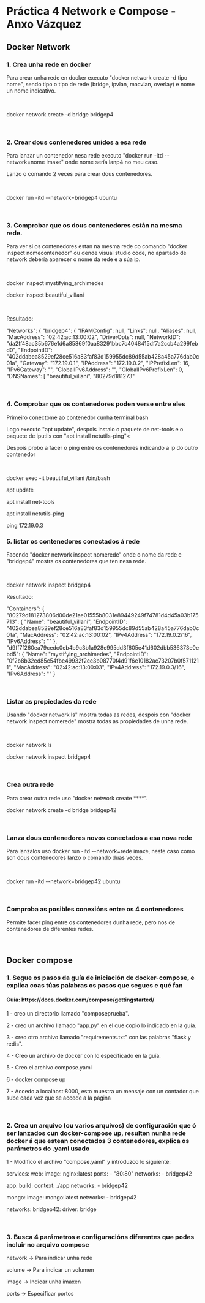 <h1>Práctica 4 Network e Compose - Anxo Vázquez</h1>
<h2>Docker Network</h2>
<h3>1. Crea unha rede en docker</h3>
<p>Para crear unha rede en docker executo "docker network create -d tipo nome", sendo tipo o tipo de rede (bridge, ipvlan, macvlan, overlay) e nome un nome indicativo.</p>
<br>
<p>docker network create -d bridge bridgep4</p>
<br>
<h3>2. Crear dous contenedores unidos a esa rede</h3>
<p>Para lanzar un contenedor nesa rede executo "docker run -itd --network=nome imaxe" onde nome sería lanp4 no meu caso.</p>
<p>Lanzo o comando 2 veces para crear dous contenedores.</p>
<br>
<p>docker run -itd --network=bridgep4 ubuntu</p>
<br>
<h3>3. Comprobar que os dous contenedores están na mesma rede.</h3>
<p>Para ver si os contenedores estan na mesma rede co comando "docker inspect nomecontenedor" ou dende visual studio code, no apartado de network debería aparecer o nome da rede e a súa ip.</p>
<br>
<p>docker inspect mystifying_archimedes</p>
<p>docker inspect beautiful_villani</p>
<br>
<p>Resultado:</p>
<p>"Networks": {
                "bridgep4": {
                    "IPAMConfig": null,
                    "Links": null,
                    "Aliases": null,
                    "MacAddress": "02:42:ac:13:00:02",
                    "DriverOpts": null,
                    "NetworkID": "da2ff48ac35b676e1d6a85869f0aa83291bbc7c4048415df7a2ccb4a299febd0",
                    "EndpointID": "402ddabea8529ef28ce516a83faf83d159955dc89d55ab428a45a776dab0c01a",
                    "Gateway": "172.19.0.1",
                    "IPAddress": "172.19.0.2",
                    "IPPrefixLen": 16,
                    "IPv6Gateway": "",
                    "GlobalIPv6Address": "",
                    "GlobalIPv6PrefixLen": 0,
                    "DNSNames": [
                        "beautiful_villani",
                        "80279d181273"
</p>
<br>
<h3>4. Comprobar que os contenedores poden verse entre eles</h3>
<p>Primeiro conectome ao contenedor cunha terminal bash</p>
<p>Logo executo "apt update", despois instalo o paquete de net-tools e o paquete de iputils con "apt install netutils-ping"<</p>
<p>Despois probo a facer o ping entre os contenedores indicando a ip do outro contenedor</p>
<br>
<p>docker exec -it beautiful_villani /bin/bash</p>
<p>apt update</p>
<p>apt install net-tools</p>
<p>apt install netutils-ping</p>
<p>ping 172.19.0.3</p>


<h3>5. listar os contenedores conectados á rede</h3>
<p>Facendo "docker network inspect nomerede" onde o nome da rede e "bridgep4" mostra os contenedores que  ten nesa rede.</p>
<br>
<p>docker network inspect bridgep4 </p>
<p>Resultado:</p>
<p>"Containers": {
            "80279d181273806d00de21ae01555b8031e89449249f74781d4d45a03b175713": {
                "Name": "beautiful_villani",
                "EndpointID": "402ddabea8529ef28ce516a83faf83d159955dc89d55ab428a45a776dab0c01a",
                "MacAddress": "02:42:ac:13:00:02",
                "IPv4Address": "172.19.0.2/16",
                "IPv6Address": ""
            },
            "d9ff7f260ea79cedc0eb4b9c3b1a928e995dd3f605e41d602dbb536373e0ebd5": {
                "Name": "mystifying_archimedes",
                "EndpointID": "0f2b8b32ed85c54fbe49932f2cc3b08770f4d91f6e10182ac73207b0f5711211",
                "MacAddress": "02:42:ac:13:00:03",
                "IPv4Address": "172.19.0.3/16",
                "IPv6Address": ""
            }
</p>
<br>
<h3>Listar as propiedades da rede</h3>
<p>Usando "docker network ls" mostra todas as redes, despois con "docker network inspect nomerede" mostra todas as propiedades de unha rede.</p>
<br>
<p>docker network ls</p>
<p>docker network inspect bridgep4</p>
<br>
<h3>Crea outra rede</h3>
<p>Para crear outra rede uso "docker network create ****".
<br>
<p>docker network create -d bridge bridgep42</p>
<br>
<h3>Lanza dous contenedores novos conectados a esa nova rede</h3>
<p>Para lanzalos uso docker run -itd --network=rede imaxe, neste caso como son dous contenedores lanzo o comando duas veces.</p>
<br>
<p>docker run -itd --network=bridgep42 ubuntu</p>
<br>
<h3>Comproba as posibles conexións entre os 4 contenedores</h3>
<p>Permite facer ping entre os contenedores dunha rede, pero nos de contenedores de diferentes redes.</p>
<br>
<h2>Docker compose</h2>
<h3>1. Segue os pasos da guía de iniciación de docker-compose, e explica coas túas palabras os pasos que segues e qué fan</h3>
<h4>Guía: https://docs.docker.com/compose/gettingstarted/ </h4>
<p>1 - creo un directorio llamado "composeprueba".</p>
<p>2 - creo un archivo llamado "app.py" en el que copio lo indicado en la guía.</p>
<p>3 - creo otro archivo llamado "requirements.txt" con las palabras "flask y redis".</p>
<p>4 - Creo un archivo de docker con lo especificado en la guía.</p>
<p>5 - Creo el archivo compose.yaml</p>
<p>6 - docker compose up</p>
<p>7 - Accedo a localhost:8000, esto muestra un mensaje con un contador que sube cada vez que se accede a la página</p>
<br>
<h3>2. Crea un arquivo (ou varios arquivos) de configuración que ó ser lanzados cun docker-compose up, resulten nunha rede docker á que estean conectados 3 contenedores, explica os parámetros do .yaml usado</h3>
<p>1 - Modifico el archivo "compose.yaml" y introduzco lo siguiente:</p>
<p>services:
  web:
    image: nginx:latest
    ports:
      - "80:80"
    networks:
      - bridgep42

  app:
    build:
      context: ./app
    networks:
      - bridgep42

  mongo:
    image: mongo:latest
    networks:
      - bridgep42

networks:
  bridgep42:
    driver: bridge
</p>
<br>
<h3>3. Busca 4 parámetros e configuracións diferentes que podes incluir no arquivo compose</h3>
<p>network -> Para indicar unha rede</p>
<p>volume -> Para indicar un volumen</p>
<p>image -> Indicar unha imaxen</p>
<p>ports -> Especificar portos </p>



